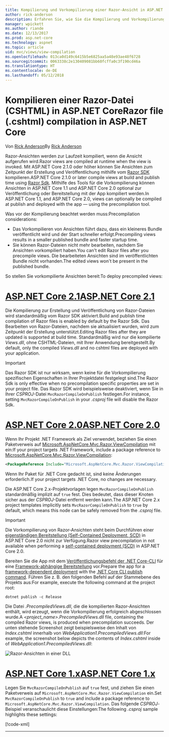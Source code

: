 ```yaml
---
title: Kompilierung und Vorkompilierung einer Razor-Ansicht in ASP.NET Core
author: rick-anderson
description: Erfahren Sie, wie Sie die Kompilierung und Vorkompilierung einer MVC-Razor-Ansicht in ASP.NET Core-Apps aktivieren.
manager: wpickett
ms.author: riande
ms.date: 12/13/2017
ms.prod: asp.net-core
ms.technology: aspnet
ms.topic: article
uid: mvc/views/view-compilation
ms.openlocfilehash: 013ca0d149c6415b5e6825aa5a48e93ae48f6728
ms.sourcegitcommit: 0063338c2e130409081bb60fcffa0c3f190cd46a
ms.translationtype: HT
ms.contentlocale: de-DE
ms.lasthandoff: 05/12/2018
---
```

# <a name="razor-file-cshtml-compilation-in-aspnet-core"></a><span data-ttu-id="5886f-103">Kompilieren einer Razor-Datei (CSHTML) in ASP.NET Core</span><span class="sxs-lookup"><span data-stu-id="5886f-103">Razor file (.cshtml) compilation in ASP.NET Core</span></span>

<span data-ttu-id="5886f-104">Von [Rick Anderson](https://twitter.com/RickAndMSFT)</span><span class="sxs-lookup"><span data-stu-id="5886f-104">By [Rick Anderson](https://twitter.com/RickAndMSFT)</span></span>

<span data-ttu-id="5886f-105">Razor-Ansichten werden zur Laufzeit kompiliert, wenn die Ansicht aufgerufen wird.</span><span class="sxs-lookup"><span data-stu-id="5886f-105">Razor views are compiled at runtime when the view is invoked.</span></span> <span data-ttu-id="5886f-106">Mit ASP.NET Core 2.1.0 oder höher können Sie Ansichten zum Zeitpunkt der Erstellung und Veröffentlichung mithilfe vom [Razor SDK](/aspnetcore/mvc/razor-pages/sdk) kompilieren.</span><span class="sxs-lookup"><span data-stu-id="5886f-106">ASP.NET Core 2.1.0 or later compile views at build and publish time using [Razor Sdk](/aspnetcore/mvc/razor-pages/sdk).</span></span> <span data-ttu-id="5886f-107">Mithilfe des Tools für die Vorkompilierung können Ansichten in ASP.NET Core 1.1 und ASP.NET Core 2.0 optional zur Veröffentlichung oder Bereitstellung mit der App kompiliert werden.</span><span class="sxs-lookup"><span data-stu-id="5886f-107">In ASP.NET Core 1.1, and ASP.NET Core 2.0, views can optionally be compiled at publish and deployed with the app &mdash; using the precompilation tool.</span></span> 



<span data-ttu-id="5886f-108">Was vor der Kompilierung beachtet werden muss:</span><span class="sxs-lookup"><span data-stu-id="5886f-108">Precompilation considerations:</span></span>

* <span data-ttu-id="5886f-109">Das Vorkompilieren von Ansichten führt dazu, dass ein kleineres Bundle veröffentlicht wird und der Start schneller erfolgt.</span><span class="sxs-lookup"><span data-stu-id="5886f-109">Precompiling views results in a smaller published bundle and faster startup time.</span></span>
* <span data-ttu-id="5886f-110">Sie können Razor-Dateien nicht mehr bearbeiten, nachdem Sie Ansichten vorkompiliert haben.</span><span class="sxs-lookup"><span data-stu-id="5886f-110">You can't edit Razor files after you precompile views.</span></span> <span data-ttu-id="5886f-111">Die bearbeiteten Ansichten sind im veröffentlichten Bundle nicht vorhanden.</span><span class="sxs-lookup"><span data-stu-id="5886f-111">The edited views won't be present in the published bundle.</span></span> 

<span data-ttu-id="5886f-112">So stellen Sie vorkompilierte Ansichten bereit:</span><span class="sxs-lookup"><span data-stu-id="5886f-112">To deploy precompiled views:</span></span>

# <a name="aspnet-core-21tabaspnetcore21"></a>[<span data-ttu-id="5886f-113">ASP.NET Core 2.1</span><span class="sxs-lookup"><span data-stu-id="5886f-113">ASP.NET Core 2.1</span></span>](#tab/aspnetcore21/)
<span data-ttu-id="5886f-114">Die Kompilierung zur Erstellung und Veröffentlichung von Razor-Dateien wird standardmäßig vom Razor SDK aktiviert.</span><span class="sxs-lookup"><span data-stu-id="5886f-114">Build and publish time compilation of Razor files is enabled by default by the Razor Sdk.</span></span> <span data-ttu-id="5886f-115">Das Bearbeiten von Razor-Dateien, nachdem sie aktualisiert wurden, wird zum Zeitpunkt der Erstellung unterstützt.</span><span class="sxs-lookup"><span data-stu-id="5886f-115">Editing Razor files after they are updated is supported at build time.</span></span> <span data-ttu-id="5886f-116">Standardmäßig wird nur die kompilierte *Views.dll*, ohne CSHTML-Dateien, mit Ihrer Anwendung bereitgestellt.</span><span class="sxs-lookup"><span data-stu-id="5886f-116">By default, only the compiled *Views.dll* and no cshtml files are deployed with your application.</span></span> 
    
> [!IMPORTANT]
> <span data-ttu-id="5886f-117">Das Razor SDK ist nur wirksam, wenn keine für die Vorkompilierung spezifischen Eigenschaften in Ihrer Projektdatei festgelegt sind.</span><span class="sxs-lookup"><span data-stu-id="5886f-117">The Razor Sdk is only effective when no precompilation specific properties are set in your project file.</span></span> <span data-ttu-id="5886f-118">Das Razor SDK wird beispielsweise deaktiviert, wenn Sie in Ihrer *CSPROJ*-Datei `MvcRazorCompileOnPublish` festlegen.</span><span class="sxs-lookup"><span data-stu-id="5886f-118">For instance, setting `MvcRazorCompileOnPublish` in your *.csproj* file will disable the Razor Sdk.</span></span>

# <a name="aspnet-core-20tabaspnetcore20"></a>[<span data-ttu-id="5886f-119">ASP.NET Core 2.0</span><span class="sxs-lookup"><span data-stu-id="5886f-119">ASP.NET Core 2.0</span></span>](#tab/aspnetcore20/)

<span data-ttu-id="5886f-120">Wenn Ihr Projekt .NET Framework als Ziel verwendet, beziehen Sie einen Paketverweis auf [Microsoft.AspNetCore.Mvc.Razor.ViewCompilation](https://www.nuget.org/packages/Microsoft.AspNetCore.Mvc.Razor.ViewCompilation/) mit ein:</span><span class="sxs-lookup"><span data-stu-id="5886f-120">If your project targets .NET Framework, include a package reference to [Microsoft.AspNetCore.Mvc.Razor.ViewCompilation](https://www.nuget.org/packages/Microsoft.AspNetCore.Mvc.Razor.ViewCompilation/):</span></span>

```xml
<PackageReference Include="Microsoft.AspNetCore.Mvc.Razor.ViewCompilation" Version="2.0.0" PrivateAssets="All" />
```

<span data-ttu-id="5886f-121">Wenn Ihr Paket für .NET Core gedacht ist, sind keine Änderungen erforderlich.</span><span class="sxs-lookup"><span data-stu-id="5886f-121">If your project targets .NET Core, no changes are necessary.</span></span>

<span data-ttu-id="5886f-122">Die ASP.NET Core 2.x-Projektvorlagen legen `MvcRazorCompileOnPublish` standardmäßig implizit auf `true` fest. Dies bedeutet, dass dieser Knoten sicher aus der *CSPROJ*-Datei entfernt werden kann.</span><span class="sxs-lookup"><span data-stu-id="5886f-122">The ASP.NET Core 2.x project templates implicitly sets `MvcRazorCompileOnPublish` to `true` by default, which means this node can be safely removed from the *.csproj* file.</span></span>
    
> [!IMPORTANT]
> <span data-ttu-id="5886f-123">Die Vorkompilierung von Razor-Ansichten steht beim Durchführen einer [eigenständigen Bereitstellung (Self-Contained Deployment, SCD)](/dotnet/core/deploying/#self-contained-deployments-scd) in ASP.NET Core 2.0 nicht zur Verfügung.</span><span class="sxs-lookup"><span data-stu-id="5886f-123">Razor view precompilation in not available when performing a [self-contained deployment (SCD)](/dotnet/core/deploying/#self-contained-deployments-scd) in ASP.NET Core 2.0.</span></span> 

<span data-ttu-id="5886f-124">Bereiten Sie die App mit dem [Veröffentlichungsbefehl der .NET Core-CLI](/dotnet/core/tools/dotnet-publish) für eine [Framework-abhängige Bereitstellung](/dotnet/core/deploying/#framework-dependent-deployments-fdd) vor.</span><span class="sxs-lookup"><span data-stu-id="5886f-124">Prepare the app for a [framework-dependent deployment](/dotnet/core/deploying/#framework-dependent-deployments-fdd) with the [.NET Core CLI publish command](/dotnet/core/tools/dotnet-publish).</span></span> <span data-ttu-id="5886f-125">Führen Sie z. B. den folgenden Befehl auf der Stammebene des Projekts aus:</span><span class="sxs-lookup"><span data-stu-id="5886f-125">For example, execute the following command at the project root:</span></span>

```console
dotnet publish -c Release
```

<span data-ttu-id="5886f-126">Die Datei *<projektname>.PrecompiledViews.dll*, die die kompilierten Razor-Ansichten enthält, wird erzeugt, wenn die Vorkompilierung erfolgreich abgeschlossen wurde.</span><span class="sxs-lookup"><span data-stu-id="5886f-126">A *<project_name>.PrecompiledViews.dll* file, containing the compiled Razor views, is produced when precompilation succeeds.</span></span> <span data-ttu-id="5886f-127">Der unten stehende Screenshot zeigt beispielsweise den Inhalt von *Index.cshtml* innerhalb von *WebApplication1.PrecompiledViews.dll*:</span><span class="sxs-lookup"><span data-stu-id="5886f-127">For example, the screenshot below depicts the contents of *Index.cshtml* inside of *WebApplication1.PrecompiledViews.dll*:</span></span>

![Razor-Ansichten in einer DLL](view-compilation/_static/razor-views-in-dll.png)

# <a name="aspnet-core-1xtabaspnetcore1x"></a>[<span data-ttu-id="5886f-129">ASP.NET Core 1.x</span><span class="sxs-lookup"><span data-stu-id="5886f-129">ASP.NET Core 1.x</span></span>](#tab/aspnetcore1x/)

<span data-ttu-id="5886f-130">Legen Sie `MvcRazorCompileOnPublish` auf `true` fest, und ziehen Sie einen Paketverweis auf `Microsoft.AspNetCore.Mvc.Razor.ViewCompilation` ein.</span><span class="sxs-lookup"><span data-stu-id="5886f-130">Set `MvcRazorCompileOnPublish` to `true` and include a package reference to `Microsoft.AspNetCore.Mvc.Razor.ViewCompilation`.</span></span> <span data-ttu-id="5886f-131">Das folgende *CSPROJ*-Beispiel veranschaulicht diese Einstellungen:</span><span class="sxs-lookup"><span data-stu-id="5886f-131">The following *.csproj* sample highlights these settings:</span></span>

[!code-xml[](view-compilation/sample/MvcRazorCompileOnPublish.csproj?highlight=5,12)]

---

